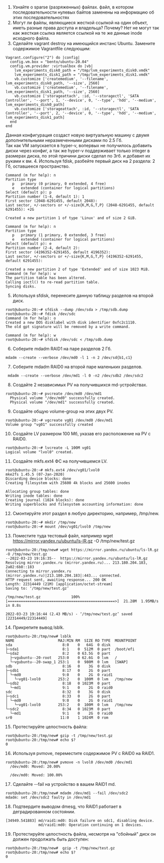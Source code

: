 1. Узнайте о sparse (разряженных) файлах.
файл, в котором последовательности нулевых байтов заменены на информацию об этих последовательностях
2. Могут ли файлы, являющиеся жесткой ссылкой на один объект, иметь разные права доступа и владельца? Почему?
Нет не могут так как жесткая ссылка является ссылкой на те же данные inode исходного файла.
3. Сделайте vagrant destroy на имеющийся инстанс Ubuntu. Замените содержимое Vagrantfile следующим:
```
Vagrant.configure("2") do |config|
  config.vm.box = "bento/ubuntu-20.04"
  config.vm.provider :virtualbox do |vb|
    lvm_experiments_disk0_path = "/tmp/lvm_experiments_disk0.vmdk"
    lvm_experiments_disk1_path = "/tmp/lvm_experiments_disk1.vmdk"
    vb.customize ['createmedium', '--filename', lvm_experiments_disk0_path, '--size', 2560]
    vb.customize ['createmedium', '--filename', lvm_experiments_disk1_path, '--size', 2560]
    vb.customize ['storageattach', :id, '--storagectl', 'SATA Controller', '--port', 1, '--device', 0, '--type', 'hdd', '--medium', lvm_experiments_disk0_path]
    vb.customize ['storageattach', :id, '--storagectl', 'SATA Controller', '--port', 2, '--device', 0, '--type', 'hdd', '--medium', lvm_experiments_disk1_path]
  end
end
```
Данная конфигурация создаст новую виртуальную машину с двумя дополнительными неразмеченными дисками по 2.5 Гб.  
Так как VM запускается в hyper-v, вопервых не получилось добавить диски через конфиг, а так же hyper-v поддерживает только integer в размерах диска, по этой причини диски сделал по 3гб. и добавил их руками к вм.
4. Используя fdisk, разбейте первый диск на 2 раздела: 2 Гб, оставшееся пространство.
```
Command (m for help): n
Partition type
   p   primary (0 primary, 0 extended, 4 free)
   e   extended (container for logical partitions)
Select (default p): p
Partition number (1-4, default 1): 1
First sector (2048-6291455, default 2048):
Last sector, +/-sectors or +/-size{K,M,G,T,P} (2048-6291455, default 6291455): +2G

Created a new partition 1 of type 'Linux' and of size 2 GiB.

Command (m for help): n
Partition type
   p   primary (1 primary, 0 extended, 3 free)
   e   extended (container for logical partitions)
Select (default p): e
Partition number (2-4, default 2):
First sector (4196352-6291455, default 4196352):
Last sector, +/-sectors or +/-size{K,M,G,T,P} (4196352-6291455, default 6291455):

Created a new partition 2 of type 'Extended' and of size 1023 MiB.
Command (m for help): w
The partition table has been altered.
Calling ioctl() to re-read partition table.
Syncing disks.
```
5. Используя sfdisk, перенесите данную таблицу разделов на второй диск.  
```
root@ubuntu-20:~# sfdisk --dump /dev/sda > /tmp/sdb.dump
root@ubuntu-20:~# fdisk /dev/sdc
Command (m for help): o
Created a new DOS disklabel with disk identifier 0xfc2c1110.
The old gpt signature will be removed by a write command.

Command (m for help): w
root@ubuntu-20:~# sfdisk /dev/sdc < /tmp/sdb.dump
```
6. Соберите mdadm RAID1 на паре разделов 2 Гб.  
```
mdadm --create --verbose /dev/md0 -l 1 -n 2 /dev/sd{b1,c1}
```
7. Соберите mdadm RAID0 на второй паре маленьких разделов.  
```
 mdadm --create --verbose /dev/md1 -l 0 -n2 /dev/sdb2 /dev/sdc2
```
8. Создайте 2 независимых PV на получившихся md-устройствах.  
```
root@ubuntu-20:~# pvcreate /dev/md0 /dev/md1
  Physical volume "/dev/md0" successfully created.
  Physical volume "/dev/md1" successfully created.
  ```
  9. Создайте общую volume-group на этих двух PV.  
  ```
  root@ubuntu-20:~# vgcreate vg01 /dev/md0 /dev/md1
  Volume group "vg01" successfully created
  ```
  10. Создайте LV размером 100 Мб, указав его расположение на PV с RAID0.
  ```
  root@ubuntu-20:~# lvcreate -L 100M vg01
  Logical volume "lvol0" created.
  ```
  11. Создайте mkfs.ext4 ФС на получившемся LV.
  ```
root@ubuntu-20:~# mkfs.ext4 /dev/vg01/lvol0
mke2fs 1.45.5 (07-Jan-2020)
Discarding device blocks: done
Creating filesystem with 25600 4k blocks and 25600 inodes

Allocating group tables: done
Writing inode tables: done
Creating journal (1024 blocks): done
Writing superblocks and filesystem accounting information: done
```
 12. Смонтируйте этот раздел в любую директорию, например, /tmp/new.  
```
root@ubuntu-20:~# mkdir /tmp/new
root@ubuntu-20:~# mount /dev/vg01/lvol0 /tmp/new
```
13. Поместите туда тестовый файл, например wget https://mirror.yandex.ru/ubuntu/ls-lR.gz -O /tmp/new/test.gz  
```
root@ubuntu-20:/tmp/new# wget https://mirror.yandex.ru/ubuntu/ls-lR.gz -O /tmp/new/test.gz
--2022-03-23 19:16:35--  https://mirror.yandex.ru/ubuntu/ls-lR.gz
Resolving mirror.yandex.ru (mirror.yandex.ru)... 213.180.204.183, 2a02:6b8::183
Connecting to mirror.yandex.ru (mirror.yandex.ru)|213.180.204.183|:443... connected.
HTTP request sent, awaiting response... 200 OK
Length: 22314449 (21M) [application/octet-stream]
Saving to: ‘/tmp/new/test.gz’

/tmp/new/test.gz              100%[=================================================>]  21.28M  1.95MB/s    in 8.8s

2022-03-23 19:16:44 (2.43 MB/s) - ‘/tmp/new/test.gz’ saved [22314449/22314449]
```
14. Прикрепите вывод lsblk.

```
root@ubuntu-20:/tmp/new# lsblk
NAME                    MAJ:MIN RM  SIZE RO TYPE  MOUNTPOINT
sda                       8:0    0   64G  0 disk
├─sda1                    8:1    0  512M  0 part  /boot/efi
└─sda2                    8:2    0 63.5G  0 part
  ├─vgubuntu--20-root   253:0    0 62.6G  0 lvm   /
  └─vgubuntu--20-swap_1 253:1    0  980M  0 lvm   [SWAP]
sdb                       8:16   0    3G  0 disk
├─sdb1                    8:17   0    2G  0 part
│ └─md0                   9:0    0    2G  0 raid1
│   └─vg01-lvol0        253:2    0  100M  0 lvm   /tmp/new
└─sdb2                    8:18   0 1023M  0 part
  └─md1                   9:1    0    2G  0 raid0
sdc                       8:32   0    3G  0 disk
├─sdc1                    8:33   0    2G  0 part
│ └─md0                   9:0    0    2G  0 raid1
│   └─vg01-lvol0        253:2    0  100M  0 lvm   /tmp/new
└─sdc2                    8:34   0 1023M  0 part
  └─md1                   9:1    0    2G  0 raid0
sr0                      11:0    1 1024M  0 rom
```
15. Протестируйте целостность файла:
```
root@ubuntu-20:/tmp/new# gzip -t /tmp/new/test.gz
root@ubuntu-20:/tmp/new# echo $?
0
```
16. Используя pvmove, переместите содержимое PV с RAID0 на RAID1. 
```
root@ubuntu-20:/tmp/new# pvmove -n lvol0 /dev/md0 /dev/md1
  /dev/md0: Moved: 20.00%

  /dev/md0: Moved: 100.00%
  ```
  17. Сделайте --fail на устройство в вашем RAID1 md.  
  ```
  root@ubuntu-20:/tmp/new# mdadm /dev/md1 --fail /dev/sdc2
mdadm: set /dev/sdc2 faulty in /dev/md1
```
18. Подтвердите выводом dmesg, что RAID1 работает в деградированном состоянии. 
```
[34949.541883] md/raid1:md0: Disk failure on sdc1, disabling device.
               md/raid1:md0: Operation continuing on 1 devices.
```
19. Протестируйте целостность файла, несмотря на "сбойный" диск он должен продолжать быть доступен:
```
root@ubuntu-20:/tmp/new#  gzip -t /tmp/new/test.gz
root@ubuntu-20:/tmp/new# echo $?
0
```

